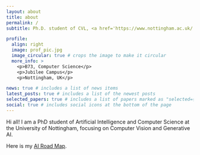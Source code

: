 ```yaml
---
layout: about
title: about
permalink: /
subtitle: Ph.D. student of CVL, <a href='https://www.nottingham.ac.uk/'>University of Nottingham</a>. 

profile:
  align: right
  image: prof_pic.jpg
  image_circular: true # crops the image to make it circular
  more_info: >
    <p>B73, Computer Science</p>
    <p>Jubilee Campus</p>
    <p>Nottingham, UK</p>

news: true # includes a list of news items
latest_posts: true # includes a list of the newest posts
selected_papers: true # includes a list of papers marked as "selected={true}"
social: true # includes social icons at the bottom of the page
---
```


Hi all! I am a PhD student of Artificial Intelligence and Computer Science at the University of Nottingham, focusing on Computer Vision and Generative AI. 

Here is my [AI Road Map](http://zacharygao.github.io/docsify). 


<!-- You can put a picture in, too. The code is already in, just name your picture `prof_pic.jpg` and put it in the `img/` folder. -->

<!-- Put your address / P.O. box / other info right below your picture. You can also disable any of these elements by editing `profile` property of the YAML header of your `_pages/about.md`. Edit `_bibliography/papers.bib` and Jekyll will render your [publications page](/al-folio/publications/) automatically. -->

<!-- Link to your social media connections, too. This theme is set up to use [Font Awesome icons](https://fontawesome.com/) and [Academicons](https://jpswalsh.github.io/academicons/), like the ones below. Add your Facebook, Twitter, LinkedIn, Google Scholar, or just disable all of them. -->
